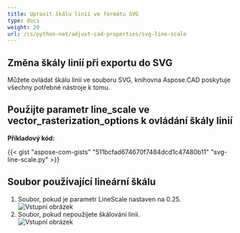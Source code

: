 ```yaml
---
title: Upravit škálu linií ve formátu SVG
type: docs
weight: 20
url: /cs/python-net/adjust-cad-properties/svg-line-scale
---
```


## **Změna škály linií při exportu do SVG**

Můžete ovládat škálu linií ve souboru SVG, knihovna Aspose.CAD poskytuje všechny potřebné nástroje k tomu.

## **Použijte parametr line_scale ve vector_rasterization_options k ovládání škály linií**

**Příkladový kód:**

{{< gist "aspose-com-gists" "511bcfad674670f7484dcd1c47480b11" "svg-line-scale.py" >}}


## Soubor používající lineární škálu
1. Soubor, pokud je parametr LineScale nastaven na 0.25.<br>
![Vstupní obrázek](/_assets/line_scale_0.25.png)<br>
1. Soubor, pokud nepoužijete škálování linií.<br>
![Vstupní obrázek](/_assets/basic_options.png)<br>
